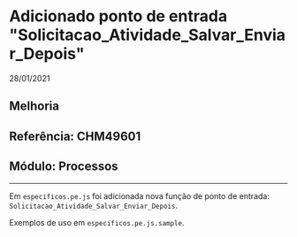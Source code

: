 # Adicionado ponto de entrada "Solicitacao_Atividade_Salvar_Enviar_Depois"
28/01/2021
## Melhoria
## Referência: CHM49601
## Módulo: Processos
***

Em `especificos.pe.js` foi adicionada nova função de ponto de entrada: `Solicitacao_Atividade_Salvar_Enviar_Depois`.

Exemplos de uso em `especificos.pe.js.sample`.